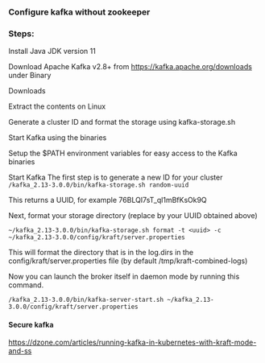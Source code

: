 ### Configure kafka without zookeeper

### Steps:

Install Java JDK version 11

Download Apache Kafka v2.8+ from https://kafka.apache.org/downloads under Binary

Downloads

Extract the contents on Linux

Generate a cluster ID and format the storage using kafka-storage.sh

Start Kafka using the binaries

Setup the $PATH environment variables for easy access to the Kafka binaries

Start Kafka
The first step is to generate a new ID for your cluster
`/kafka_2.13-3.0.0/bin/kafka-storage.sh random-uuid`

This returns a UUID, for example 76BLQI7sT_ql1mBfKsOk9Q

Next, format your storage directory (replace <uuid> by your UUID obtained above)

`~/kafka_2.13-3.0.0/bin/kafka-storage.sh format -t <uuid> -c ~/kafka_2.13-3.0.0/config/kraft/server.properties`

This will format the directory that is in the log.dirs in the config/kraft/server.properties file (by default /tmp/kraft-combined-logs)

Now you can launch the broker itself in daemon mode by running this command.

`/kafka_2.13-3.0.0/bin/kafka-server-start.sh ~/kafka_2.13-3.0.0/config/kraft/server.properties`






#### Secure kafka

https://dzone.com/articles/running-kafka-in-kubernetes-with-kraft-mode-and-ss

